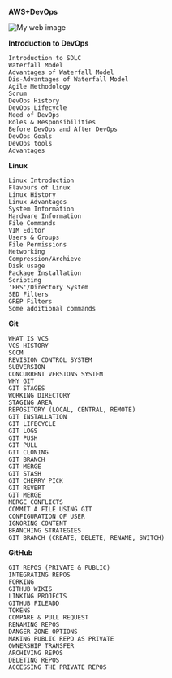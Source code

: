 ****AWS+DevOps****

![My web image](https://media.geeksforgeeks.org/wp-content/uploads/20230410112114/DevOps.png)

**Introduction to DevOps**


    Introduction to SDLC
    Waterfall Model
    Advantages of Waterfall Model
    Dis-Advantages of Waterfall Model
    Agile Methodology
    Scrum
    DevOps History
    DevOps Lifecycle
    Need of DevOps
    Roles & Responsibilities
    Before DevOps and After DevOps
    DevOps Goals
    DevOps tools
    Advantages
**Linux**

    Linux Introduction
    Flavours of Linux
    Linux History
    Linux Advantages
    System Information
    Hardware Information
    File Commands
    VIM Editor
    Users & Groups
    File Permissions
    Networking
    Compression/Archieve
    Disk usage
    Package Installation
    Scripting
    'FHS'/Directory System
    SED Filters
    GREP Filters
    Some additional commands

**Git**

    WHAT IS VCS
    VCS HISTORY
    SCCM
    REVISION CONTROL SYSTEM
    SUBVERSION
    CONCURRENT VERSIONS SYSTEM
    WHY GIT
    GIT STAGES
    WORKING DIRECTORY
    STAGING AREA
    REPOSITORY (LOCAL, CENTRAL, REMOTE)
    GIT INSTALLATION
    GIT LIFECYCLE
    GIT LOGS
    GIT PUSH
    GIT PULL
    GIT CLONING
    GIT BRANCH
    GIT MERGE
    GIT STASH
    GIT CHERRY PICK
    GIT REVERT
    GIT MERGE
    MERGE CONFLICTS
    COMMIT A FILE USING GIT
    CONFIGURATION OF USER
    IGNORING CONTENT
    BRANCHING STRATEGIES
    GIT BRANCH (CREATE, DELETE, RENAME, SWITCH)

**GitHub**

    GIT REPOS (PRIVATE & PUBLIC)
    INTEGRATING REPOS
    FORKING
    GITHUB WIKIS
    LINKING PROJECTS
    GITHUB FILEADD
    TOKENS
    COMPARE & PULL REQUEST
    RENAMING REPOS
    DANGER ZONE OPTIONS
    MAKING PUBLIC REPO AS PRIVATE
    OWNERSHIP TRANSFER
    ARCHIVING REPOS
    DELETING REPOS
    ACCESSING THE PRIVATE REPOS
